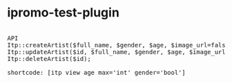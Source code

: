 # ipromo-test-plugin
<pre> 
API
Itp::createArtist($full_name, $gender, $age, $image_url=false);
Itp::updateArtist($id, $full_name, $gender, $age, $image_url=false);
Itp::deleteArtist($id);

shortcode: [itp_view age_max='int' gender='bool']
</pre>